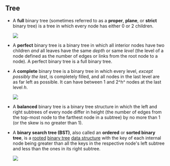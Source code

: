 ## Tree

- A **full** binary tree (sometimes referred to as a **proper**, **plane**, or **strict** binary tree) is a tree in which every node has either 0 or 2 children.

  ![](https://upload.wikimedia.org/wikipedia/commons/b/b0/Full_binary.svg)

- A **perfect** binary tree is a binary tree in which all interior nodes have two children *and* all leaves have the same *depth* or same *level* (the level of a node defined as the number of edges or links from the root node to a node). A perfect binary tree is a full binary tree.

- A **complete** binary tree is a binary tree in which every level, *except possibly the last*, is completely filled, and all nodes in the last level are as far left as possible. It can have between 1 and 2^h^ nodes at the last level *h*.

  ![](https://upload.wikimedia.org/wikipedia/commons/d/d9/Complete_binary2.svg)

- A **balanced** binary tree is a binary tree structure in which the left and right subtrees of every node differ in height (the number of edges from the top-most node to the farthest node in a subtree) by no more than 1 (or the skew is no greater than 1).

- A **binary search tree (BST)**, also called an **ordered** or **sorted binary tree**, is a [rooted](https://en.wikipedia.org/wiki/Rooted_tree) [binary tree](https://en.wikipedia.org/wiki/Binary_tree) [data structure](https://en.wikipedia.org/wiki/Data_structure) with the key of each internal node being greater than all the keys in the respective node's left subtree and less than the ones in its right subtree. 

  ![](https://upload.wikimedia.org/wikipedia/commons/d/da/Binary_search_tree.svg)

